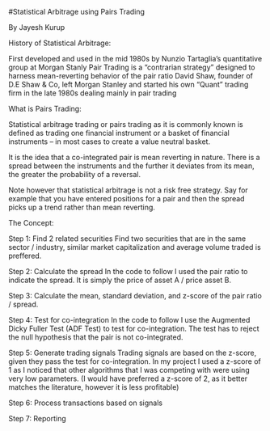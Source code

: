 #Statistical Arbitrage using Pairs Trading

By Jayesh Kurup

History of Statistical Arbitrage:

First developed and used in the mid 1980s by Nunzio Tartaglia’s quantitative group at Morgan Stanly
Pair Trading is a “contrarian strategy” designed to harness mean-reverting behavior of the pair ratio
David Shaw, founder of D.E Shaw & Co, left Morgan Stanley and started his own “Quant” trading firm in the late 1980s dealing mainly in pair trading

What is Pairs Trading:

Statistical arbitrage trading or pairs trading as it is commonly known is defined as trading one financial instrument or a basket of financial instruments – in most cases to create a value neutral basket.

It is the idea that a co-integrated pair is mean reverting in nature. There is a spread between the instruments and the further it deviates from its mean, the greater the probability of a reversal.

Note however that statistical arbitrage is not a risk free strategy. Say for example that you have entered positions for a pair and then the spread picks up a trend rather than mean reverting.

The Concept:

Step 1: Find 2 related securities Find two securities that are in the same sector / industry, similar market capitalization and average volume traded is preffered.

Step 2: Calculate the spread In the code to follow I used the pair ratio to indicate the spread. It is simply the price of asset A / price asset B.

Step 3: Calculate the mean, standard deviation, and z-score of the pair ratio / spread.

Step 4: Test for co-integration In the code to follow I use the Augmented Dicky Fuller Test (ADF Test) to test for co-integration. The test has to reject the null hypothesis that the pair is not co-integrated.

Step 5: Generate trading signals Trading signals are based on the z-score, given they pass the test for co-integration. In my project I used a z-score of 1 as I noticed that other algorithms that I was competing with were using very low parameters. (I would have preferred a z-score of 2, as it better matches the literature, however it is less profitable)

Step 6: Process transactions based on signals

Step 7: Reporting

